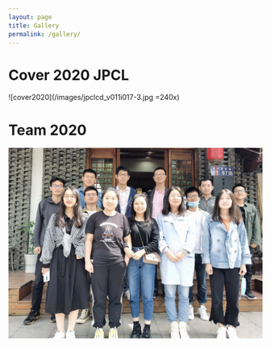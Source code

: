 ```yaml
---
layout: page
title: Gallery
permalink: /gallery/
---
```

# **Cover 2020 JPCL**
![cover2020](/images/jpclcd_v011i017-3.jpg =240x)

# **Team 2020**
![team 2020](/images/group-01-cut.jpg)
